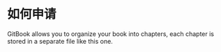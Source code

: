 # 如何申请

GitBook allows you to organize your book into chapters, each chapter is stored in a separate file like this one.
